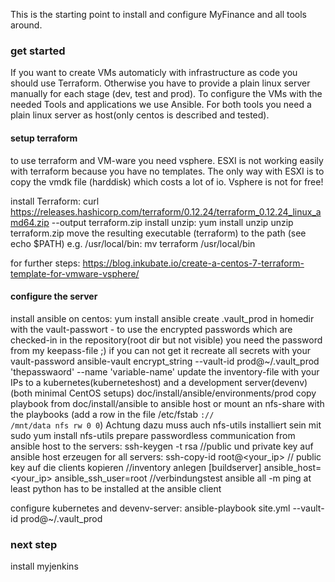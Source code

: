 This is the starting point to install and configure MyFinance and all tools around.

### get started ###

If you want to create VMs automaticly with infrastructure as code you should use Terraform. Otherwise you have to provide a plain linux server manually for each stage (dev, test and prod). 
To configure the VMs with the needed Tools and applications we use Ansible.
For both tools you need a plain linux server as host(only centos is described and tested). 



#### setup terraform ####

to use terraform and VM-ware you need vsphere. ESXI is not working easily with terraform because you have no templates. The only way with ESXI is to copy the vmdk file (harddisk) which costs a lot of io. Vsphere is not for free!

install Terraform:
curl https://releases.hashicorp.com/terraform/0.12.24/terraform_0.12.24_linux_amd64.zip --output terraform.zip
install unzip: 
yum install unzip 
unzip terraform.zip
move the resulting executable (terraform) to the path (see echo $PATH) e.g. /usr/local/bin:
mv terraform /usr/local/bin

for further steps: https://blog.inkubate.io/create-a-centos-7-terraform-template-for-vmware-vsphere/


#### configure the server ####

install ansible on centos:
yum install ansible
create .vault_prod in homedir with the vault-passwort - to use the encrypted passwords which are checked-in in the repository(root dir but not visible) you need the password from my keepass-file ;) if you can not get it recreate all secrets with your vault-password  ansible-vault encrypt_string --vault-id prod@~/.vault_prod 'thepasswaord' --name 'variable-name'
update the inventory-file with your IPs to a kubernetes(kuberneteshost) and a development server(devenv) (both minimal CentOS setups) doc/install/ansible/environments/prod
copy playbook from doc/install/ansible to ansible host or mount an nfs-share with the playbooks (add a row in the file /etc/fstab <code><ip>://<path> /mnt/data nfs rw 0 0</code>) Achtung dazu muss auch nfs-utils installiert sein mit sudo yum install nfs-utils
prepare passwordless communication from ansible host to the servers:
ssh-keygen -t rsa  //public und private key auf ansible host erzeugen
for all servers: ssh-copy-id root@<your_ip> // public key auf die clients kopieren
//inventory anlegen
[buildserver]
<yourhostname> ansible_host=<your_ip> ansible_ssh_user=root
//verbindungstest
ansible all -m ping 
at least python has to be installed at the ansible client 

configure kubernetes and devenv-server: ansible-playbook site.yml --vault-id prod@~/.vault_prod


### next step ###
 install myjenkins



